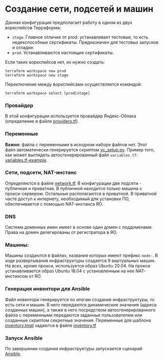 # Создание сети, подсетей и машин

Данная конфигурация предполагает работу в одном из двух воркспейсов Терраформа:
* `stage`. Главное отличие от prod: устанавливает тестовые, то есть недееспособные сертификаты. 
Предназначен для тестовых запусков и отладки.
* `prod`. Устанавливаются настоящие сертификаты.

Если таких воркспейсов нет, их нужно создать:
```
terraform workspace new prod
terraform workspace new stage
```
Переключение между воркспейсами осуществляется командой:
```
terraform workspace select [prod|stage]
```

### Провайдер
В этой конфигурации используется провайдер Яндекс-Облака (определение в файле [providers.tf](providers.tf)).

### Переменные
**Важно**: файла с переменными в исходном наборе файлов нет. Этот файл автоматически 
генерируется скриптом [yc_setup.py](../scripts/yc_setup.py). Пример того, как может 
выглядеть автосгенерированный файл `variables.tf`: [variables.tf-example](variables.tf-example).

### Сети, подсети, NAT-инстанс
Определяются в файле [network.tf](network.tf). В конфигурации две подсети - публичная и 
приватная. В публичной находится только машина с прокси-сервером. Остальные располагаются 
в приватной. В приватной часте доступ к интернету, необходимый для установки ПО, 
обеспечивается с помощью NAT-инстанса ЯО.

### DNS
Система доменных имен имеет в основе один домен с поддоменами. Права на домен делегированы 
от регистратора в ЯО.

### Машины:
Машины создаются в файлах, названия которых имеют префикс `node-`. В ходе развертывания 
инфраструктуры создается 9 виртуальных машин. На всех, кроме прокси, используется 
образ Ubuntu 20.04. На прокси устанавливается образ Ubuntu 18.04 с установленным на нее 
NAT-инстансом от ЯО.

### Генерация инвентори для Ansible
Файл инвентори генерируется по итогам создания инфраструктуры, то есть сети и машин. В него 
передаются динамические значения (адреса созданных машин), а также в него посредством 
автосгенерированного файла с переменными передаются заданные пользователем или созданные 
скриптом секретные значения. Переменные для шаблона [inventory.tmpl](inventory.tmpl) 
задаются в файле [inventory.tf](inventory.tf)

### Запуск Ansible
По завершении создания инфраструктуры запускается сценарий [Ansible](../ansible).


